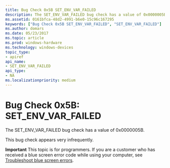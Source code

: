 ```yaml
---
title: Bug Check 0x5B SET_ENV_VAR_FAILED
description: The SET_ENV_VAR_FAILED bug check has a value of 0x0000005B.This bug check appears very infrequently.
ms.assetid: 0161bfca-48d2-4991-b6e0-15c96c167295
keywords: ["Bug Check 0x5B SET_ENV_VAR_FAILED", "SET_ENV_VAR_FAILED"]
ms.author: domars
ms.date: 05/23/2017
ms.topic: article
ms.prod: windows-hardware
ms.technology: windows-devices
topic_type:
- apiref
api_name:
- SET_ENV_VAR_FAILED
api_type:
- NA
ms.localizationpriority: medium
---
```


# Bug Check 0x5B: SET\_ENV\_VAR\_FAILED


The SET\_ENV\_VAR\_FAILED bug check has a value of 0x0000005B.

This bug check appears very infrequently.

**Important** This topic is for programmers. If you are a customer who has received a blue screen error code while using your computer, see [Troubleshoot blue screen errors](http://windows.microsoft.com/windows-10/troubleshoot-blue-screen-errors).

 

 




